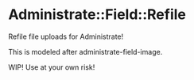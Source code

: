 # Administrate::Field::Refile

Refile file uploads for Administrate!

This is modeled after administrate-field-image.

WIP!  Use at your own risk!
